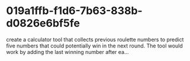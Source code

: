 # 019a1ffb-f1d6-7b63-838b-d0826e6bf5fe
create a calculator tool that collects previous roulette numbers to predict five numbers that could potentially win in the next round. The tool would work by adding the last winning number after ea...
